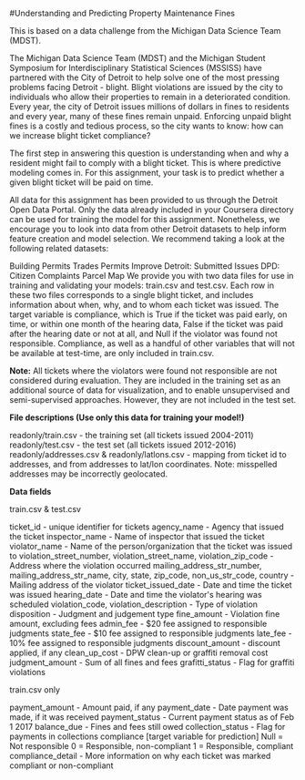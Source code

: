 #Understanding and Predicting Property Maintenance Fines

This is based on a data challenge from the Michigan Data Science Team (MDST).

The Michigan Data Science Team (MDST) and the Michigan Student Symposium for Interdisciplinary Statistical Sciences (MSSISS) have partnered with the City of Detroit to help solve one of the most pressing problems facing Detroit - blight. Blight violations are issued by the city to individuals who allow their properties to remain in a deteriorated condition. Every year, the city of Detroit issues millions of dollars in fines to residents and every year, many of these fines remain unpaid. Enforcing unpaid blight fines is a costly and tedious process, so the city wants to know: how can we increase blight ticket compliance?

The first step in answering this question is understanding when and why a resident might fail to comply with a blight ticket. This is where predictive modeling comes in. For this assignment, your task is to predict whether a given blight ticket will be paid on time.

All data for this assignment has been provided to us through the Detroit Open Data Portal. Only the data already included in your Coursera directory can be used for training the model for this assignment. Nonetheless, we encourage you to look into data from other Detroit datasets to help inform feature creation and model selection. We recommend taking a look at the following related datasets:

Building Permits
Trades Permits
Improve Detroit: Submitted Issues
DPD: Citizen Complaints
Parcel Map
We provide you with two data files for use in training and validating your models: train.csv and test.csv. Each row in these two files corresponds to a single blight ticket, and includes information about when, why, and to whom each ticket was issued. The target variable is compliance, which is True if the ticket was paid early, on time, or within one month of the hearing data, False if the ticket was paid after the hearing date or not at all, and Null if the violator was found not responsible. Compliance, as well as a handful of other variables that will not be available at test-time, are only included in train.csv.

**Note:** All tickets where the violators were found not responsible are not considered during evaluation. They are included in the training set as an additional source of data for visualization, and to enable unsupervised and semi-supervised approaches. However, they are not included in the test set.



**File descriptions (Use only this data for training your model!)**

readonly/train.csv - the training set (all tickets issued 2004-2011)
readonly/test.csv - the test set (all tickets issued 2012-2016)
readonly/addresses.csv & readonly/latlons.csv - mapping from ticket id to addresses, and from addresses to lat/lon coordinates. 
 Note: misspelled addresses may be incorrectly geolocated.

**Data fields**

train.csv & test.csv

  ticket_id - unique identifier for tickets
  agency_name - Agency that issued the ticket
  inspector_name - Name of inspector that issued the ticket
  violator_name - Name of the person/organization that the ticket was issued to
  violation_street_number, violation_street_name, violation_zip_code - Address where the violation occurred
  mailing_address_str_number, mailing_address_str_name, city, state, zip_code, non_us_str_code, country - Mailing address of the violator
  ticket_issued_date - Date and time the ticket was issued
  hearing_date - Date and time the violator's hearing was scheduled
  violation_code, violation_description - Type of violation
  disposition - Judgment and judgement type
  fine_amount - Violation fine amount, excluding fees
  admin_fee - $20 fee assigned to responsible judgments
  state_fee - $10 fee assigned to responsible judgments late_fee - 10% fee assigned to responsible judgments discount_amount - discount applied, if any clean_up_cost - DPW      clean-up or graffiti removal cost judgment_amount - Sum of all fines and fees grafitti_status - Flag for graffiti violations
  
train.csv only

  payment_amount - Amount paid, if any
  payment_date - Date payment was made, if it was received
  payment_status - Current payment status as of Feb 1 2017
  balance_due - Fines and fees still owed
  collection_status - Flag for payments in collections
  compliance [target variable for prediction] 
   Null = Not responsible
   0 = Responsible, non-compliant
   1 = Responsible, compliant
  compliance_detail - More information on why each ticket was marked compliant or non-compliant
